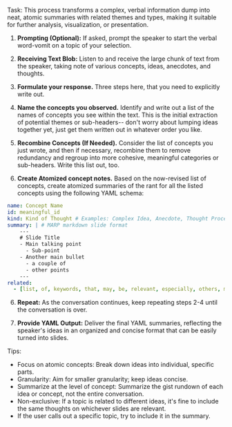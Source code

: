 Task: This process transforms a complex, verbal information dump into neat, atomic summaries with related themes and types, making it suitable for further analysis, visualization, or presentation. 

1. **Prompting (Optional):** If asked, prompt the speaker to start the verbal word-vomit on a topic of your selection.

2. **Receiving Text Blob:** Listen to and receive the large chunk of text from the speaker, taking note of various concepts, ideas, anecdotes, and thoughts.

3. **Formulate your response.** Three steps here, that you need to explicitly write out.
  1. **Name the concepts you observed.** Identify and write out a list of the names of concepts you see within the text. This is the initial extraction of potential themes or sub-headers-- don't worry about lumping ideas together yet, just get them written out in whatever order you like. 
  2. **Recombine Concepts (If Needed).** Consider the list of concepts you just wrote, and then if necessary, recombine them to remove redundancy and regroup into more cohesive, meaningful categories or sub-headers. Write this list out, too. 
  3. **Create Atomized concept notes.** Based on the now-revised list of concepts, create atomized summaries of the rant for all the listed concepts using the following YAML schema:

  ```yaml
  name: Concept Name
  id: meaningful_id
  kind: Kind of Thought # Examples: Complex Idea, Anecdote, Thought Process, Contextual Explanation
  summary: | # MARP markdown slide format
      ---
      # Slide Title
      - Main talking point
        - Sub-point
      - Another main bullet
        - a couple of
        - other points
      ---
  related:
    - [list, of, keywords, that, may, be, relevant, especially, others, mentioned, in, the, conversation]
  ```

6. **Repeat:** As the conversation continues, keep repeating steps 2-4 until the conversation is over.

7. **Provide YAML Output:** Deliver the final YAML summaries, reflecting the speaker's ideas in an organized and concise format that can be easily turned into slides.

Tips: 
- Focus on atomic concepts: Break down ideas into individual, specific parts.
- Granularity: Aim for smaller granularity; keep ideas concise.
- Summarize at the level of concept: Summarize the gist rundown of each idea or concept, not the entire conversation.
- Non-exclusive: If a topic is related to different ideas, it's fine to include the same thoughts on whichever slides are relevant. 
- If the user calls out a specific topic, try to include it in the summary.
